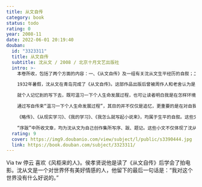 ```yaml
---
title: 从文自传
category: book
status: todo
rating: 0
year: 2008-11
date: 2022-06-01 20:19:40
douban:
  id: "3323311"
  title: 从文自传
  subtitle: 沈从文 / 2008 / 北京十月文艺出版社
  intro: >-
    本卷所收，包括了两个方面的内容：一、《从文自传》及一组有关沈从文生平经历的自叙；二、沈从文为自己的创作集所写的序、跋、题记、艺文题识以及《废邮存底》等谈论文学艺术的文字。

    1932年暑假，沈从文在青岛完成了《从文自传》。这部作品出版后曾被周作人和老舍认为是“一九三四年我爱读的书”。《从文自传》讲述的是1902-1922年沈从文进入都市前的人生经历，即沈从文的湘西经历，他曾这样谈及《从文自传》的创作：

    就个人记忆到的写下去，既可温习一下个人生命发展过程，也可让读者明白我是在怎样环境下活过来的一个人。特别是在生活陷于完全绝望中，还能充满勇气和信心始终坚持工作，他的动力来源何在。

    通过写自传来“温习一下个人生命发展过程”，其目的并不仅仅是追忆，更重要的是在对自我生命的反思中，展开自身与自身的对话，为当下自我寻根，并以此敞开通向未来的路。《从文自传》中对过去的追忆始终联系着目前生命情状。在追溯过去的人生经历时，其时间指向始终是现时的“我”。他曾这样回忆这段时期：“民廿过了青岛，海边的天与水，云物和草木，重新教育我，洗炼我，启发我。又因为空暇较多，不在图书馆即到野外，我的笔有了更多方面的试探。且起始认识了自己。”《从文自传》的写作，正是沈从文“认识自己”的一个重要事件。而完成这一自我认同，对于沈从文的创作无疑是极具意义的。在《从文自传》中，我们可以看到沈从文的湘西经历是如何影响到他的创作，他的创作与这段经历有着怎样不可分割的关系。而在《从文自传》后不久，沈从文也就迎来了他创作的第一个高峰期。

    《略传》、《从现实学习》、《我的学习》、《我怎么就写起小说来》，均属于生平的自叙。这些文字，虽然议论多于叙事，却更为显在地展示出沈从文在不同历史时期的心路历程及不同现实处境中对自我的不同认知。《往来书信·1949》是沈从文1949年书信的集成。对了解沈从文精神历程而言，1949年是极其重要的一年。这一年，沈从文染上了类似“迫害狂”的精神疾病。这组书信，真实而集中地记录了沈从文从发病到痊愈的所思所想、所疑所惧，勾画出他在特定历史情境中的心理及精神轨迹。就个人经历而言，这虽然只是沈从文的“个案”，却典型地再现了历史转折关头，中国知识分子宿命式的悲剧存在。

    “序跋”中所收文章，均为沈从文为自己创作集所写序、跋、题记。这些小文不仅体现了沈从文独特的文学观和艺术观，同时也呈现出沈从文极具个人特色的序跋风格。本卷还收录了沈从文曾结集出版过的《废邮存底》以及后来在《云南看云集》中收入的《新废邮存底》中的部分文章，以及沈从文论文学艺术创作的文字，包括《论技巧》、《谈进步》、《短篇小说》、《论特写》等。从这些文论中，不难窥见沈从文独特的文学艺术观。
  rating: 9
  cover: https://img9.doubanio.com/view/subject/l/public/s3390444.jpg
  link: https://book.douban.com/subject/3323311/
---
```


Via tw 停云 喜欢《风柜来的人》。侯孝贤说他是读了《从文自传》后学会了拍电影。沈从文是一个对世界怀有美好情感的人，他留下的最后一句话是：“我对这个世界没有什么好说的。”